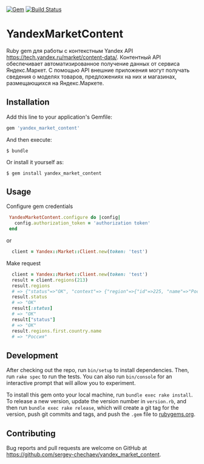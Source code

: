 [![Gem](https://img.shields.io/gem/v/yandex_market_content.svg?style=flat-square)](https://rubygems.org/gems/yandex_market_content)
[![Build Status](https://travis-ci.org/sergey-chechaev/yandex_market_content.svg?branch=master)](https://travis-ci.org/sergey-chechaev/yandex_market_content)

# YandexMarketContent

Ruby gem для работы с контекстным Yandex API https://tech.yandex.ru/market/content-data/. Контентный API обеспечивает автоматизированное получение данных от сервиса Яндекс.Маркет. С помощью API внешние приложения могут получать сведения о моделях товаров, предложениях на них и магазинах, размещающихся на Яндекс.Маркете.

## Installation

Add this line to your application's Gemfile:

```ruby
gem 'yandex_market_content'
```

And then execute:

    $ bundle

Or install it yourself as:

    $ gem install yandex_market_content

## Usage

Configure gem credentials 

```ruby
 YandexMarketContent.configure do |config|
   config.authorization_token = 'authorization token'
 end
```
or

```ruby
  client = Yandex::Market::Client.new(token: 'test') 
```
Make request

```ruby
  client = Yandex::Market::Client.new(token: 'test') 
  result = client.regions(213)
  result.regions
  # => {"status"=>"OK", "context"=> {"region"=>{"id"=>225, "name"=>"Россия", "type"=>"COUNTRY", "childCount"=>11, "country"=>{"id"=>225, "name"=>"Россия", "type"=>"COUNTRY", "childCount"=>11}},....
  result.status
  # => "OK"
  result[:status]
  # => "OK"
  result["status"]
  # => "OK"
  result.regions.first.country.name
  # => "Россия"
```


## Development

After checking out the repo, run `bin/setup` to install dependencies. Then, run `rake spec` to run the tests. You can also run `bin/console` for an interactive prompt that will allow you to experiment.

To install this gem onto your local machine, run `bundle exec rake install`. To release a new version, update the version number in `version.rb`, and then run `bundle exec rake release`, which will create a git tag for the version, push git commits and tags, and push the `.gem` file to [rubygems.org](https://rubygems.org/gems/yandex_market_content).

## Contributing

Bug reports and pull requests are welcome on GitHub at https://github.com/sergey-chechaev/yandex_market_content.


